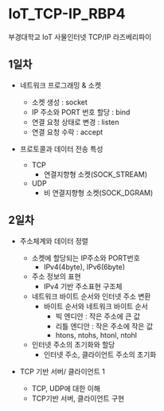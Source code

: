 # IoT_TCP-IP_RBP4
부경대학교 IoT 사물인터넷 TCP/IP 라즈베리파이

## 1일차

-	네트워크 프로그래밍 & 소켓
	- 소켓 생성 : socket
	- IP 주소와 PORT 번호 할당 : bind
	- 연결 요청 상태로 변경 : listen
	- 연결 요청 수락 : accept

- 프로토콜과 데이터 전송 특성
	- TCP
		- 연결지향형 소켓(SOCK_STREAM)
	- UDP
		- 비 연결지향형 소켓(SOCK_DGRAM)

## 2일차

- 주소체계와 데이터 정렬
	- 소켓에 할당되는 IP주소와 PORT번호
		- IPv4(4byte), IPv6(6byte)
	- 주소 정보의 표현
		- IPv4 기반 주소표현 구조체
	- 네트워크 바이트 순서와 인터넷 주소 변환
		- 바이트 순서와 네트워크 바이트 순서
			- 빅 엔디안 : 작은 주소에 큰 값 
			- 리틀 엔디안 : 작은 주소에 작은 값 
			- htons, ntohs, htonl, ntohl
	- 인터넷 주소의 초기화와 할당
		- 인터넷 주소, 클라이언트 주소의 초기화

- TCP 기반 서버/ 클라이언트 1		
	- TCP, UDP에 대한 이해
	- TCP기반 서버, 클라이언트 구현
